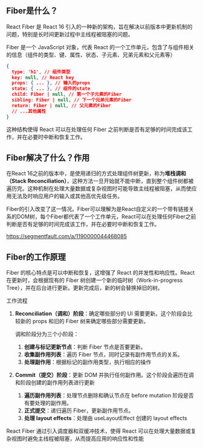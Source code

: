 ## Fiber是什么？

React Fiber 是 React 16 引入的一种新的架构，旨在解决以前版本中更新机制的问题，特别是长时间更新过程中主线程被阻塞的问题。

Fiber 是一个 JavaScript 对象，代表 React 的一个工作单元，包含了与组件相关的信息（组件的类型、键、属性、状态、子元素、兄弟元素和父元素等）

```json
{
  type: 'h1', // 组件类型
  key: null, // React key
  props: { ... }, // 输入的props
  state: { ... }, // 组件的state
  child: Fiber | null, // 第一个子元素的Fiber
  sibling: Fiber | null, // 下一个兄弟元素的Fiber
  return: Fiber | null, // 父元素的Fiber
  // ...其他属性
}
```

这种结构使得 React 可以在处理任何 Fiber 之前判断是否有足够的时间完成该工作，并在必要时中断和恢复工作。

## Fiber解决了什么？作用

在React 16之前的版本中，是使用递归的方式处理组件树更新，称为**堆栈调和（Stack Reconciliation）**，这种方法一旦开始就不能中断，直到整个组件树都被遍历完。这种机制在处理大量数据或复杂视图时可能导致主线程被阻塞，从而使应用无法及时响应用户的输入或其他高优先级任务。

Fiber的引入改变了这一情况。Fiber可以理解为是React自定义的一个带有链接关系的DOM树，每个Fiber都代表了一个工作单元，React可以在处理任何Fiber之前判断是否有足够的时间完成该工作，并在必要时中断和恢复工作。

https://segmentfault.com/a/1190000044468085

## Fiber的工作原理

Fiber 的核心特点是可以中断和恢复，这增强了 React 的并发性和响应性。React 在更新时，会根据现有的 Fiber 树创建一个新的临时树（Work-in-progress Tree），并在后台进行更新。更新完成后，新的树会替换掉旧的树。

工作流程

1. **Reconciliation（调和）阶段**：确定哪些部分的 UI 需要更新。这个阶段会比较新的 props 和旧的 Fiber 树来确定哪些部分需要更新。

   调和阶段分为三个小阶段：

   1. **创建与标记更新节点**：判断 Fiber 节点是否要更新。
   2. **收集副作用列表**：遍历 Fiber 节点，同时记录有副作用节点的关系。
   3. **处理副作用**：根据标记的副作用类型，执行相应的操作

2. **Commit（提交）阶段**：更新 DOM 并执行任何副作用。这个阶段会遍历在调和阶段创建的副作用列表进行更新

   1. **遍历副作用列表**：处理节点删除和确认节点在 before mutation 阶段是否有要处理的副作用。
   2. **正式提交**：递归遍历 Fiber，更新副作用节点。
   3. **处理 layout effects**：处理由 useLayoutEffect 创建的 layout effects

React Fiber 通过引入调度器和双缓冲技术，使得 React 可以在处理大量数据或复杂视图时避免主线程被阻塞，从而提高应用的响应性和性能